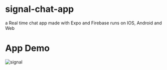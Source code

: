 # signal-chat-app
a Real time chat app made with Expo and Firebase runs on IOS, Android and Web<br/>
# App Demo
![signal](https://user-images.githubusercontent.com/20639687/114780557-de3ada00-9d77-11eb-94e0-cf0134f1dfd1.gif)


